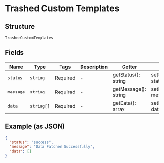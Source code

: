 
# Trashed Custom Templates

## Structure

`TrashedCustomTemplates`

## Fields

| Name | Type | Tags | Description | Getter | Setter |
|  --- | --- | --- | --- | --- | --- |
| `status` | `string` | Required | - | getStatus(): string | setStatus(string status): void |
| `message` | `string` | Required | - | getMessage(): string | setMessage(string message): void |
| `data` | `string[]` | Required | - | getData(): array | setData(array data): void |

## Example (as JSON)

```json
{
  "status": "success",
  "message": "Data Fatched Successfully",
  "data": []
}
```

